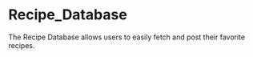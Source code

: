 # Recipe_Database
The Recipe Database allows users to easily fetch and post their favorite recipes.
